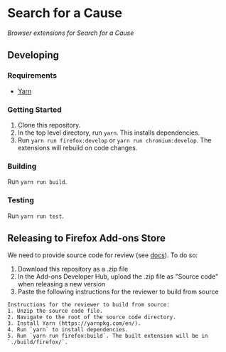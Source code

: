 # Search for a Cause

_Browser extensions for Search for a Cause_

## Developing

### Requirements
* [Yarn](https://yarnpkg.com/en/)

### Getting Started

1. Clone this repository.
2. In the top level directory, run `yarn`. This installs dependencies.
3. Run `yarn run firefox:develop` or `yarn run chromium:develop`. The extensions will rebuild on code changes.

### Building
Run `yarn run build`.

### Testing
Run `yarn run test`.

## Releasing to Firefox Add-ons Store

We need to provide source code for review (see [docs](https://developer.mozilla.org/en-US/docs/Mozilla/Add-ons/Source_Code_Submission)). To do so:

1. Download this repository as a .zip file
2. In the Add-ons Developer Hub, upload the .zip file as "Source code" when releasing a new version
3. Paste the following instructions for the reviewer to build from source
```
Instructions for the reviewer to build from source:
1. Unzip the source code file.
2. Navigate to the root of the source code directory.
3. Install Yarn (https://yarnpkg.com/en/).
4. Run `yarn` to install dependencies.
5. Run `yarn run firefox:build`. The built extension will be in `./build/firefox/`.
```
